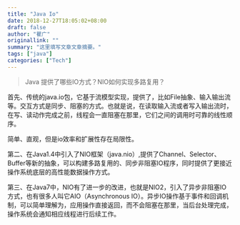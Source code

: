 ```yaml
---
title: "Java Io"
date: 2018-12-27T18:05:02+08:00
draft: false
author: "瞿广"
originallink: ""
summary: "这里填写文章文章摘要。"
tags: ["java"]
categories: ["Tech"]
---
```


> Java 提供了哪些IO方式？NIO如何实现多路复用？

首先、传统的java.io包，它基于流模型实现，提供了，比如File抽象、输入输出流等。交互方式是同步、阻塞的方式。也就是说，在读取输入流或者写入输出流时，在写、读动作完成之前，线程会一直阻塞在那里，它们之间的调用时可靠的线性顺序。

简单、直观，但是io效率和扩展性存在局限性。

第二、在Java1.4中引入了NIO框架（java.nio）,提供了Channel、Selector、Buffer等新的抽象，可以构建多路复用的、同步非阻塞IO程序，同时提供了更接近操作系统底层的高性能数据操作方式。

第三、在Java7中，NIO有了进一步的改进，也就是NIO2，引入了异步非阻塞IO方式，也有很多人叫它AIO（Asynchronous IO）。异步IO操作基于事件和回调机制，可以简单理解为，应用操作直接返回，而不会阻塞在那里，当后台处理完成，操作系统会通知相应线程进行后续工作。
